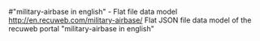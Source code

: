 #"military-airbase in english" - Flat file data model
http://en.recuweb.com/military-airbase/
Flat JSON file data model of the recuweb portal "military-airbase in english"
